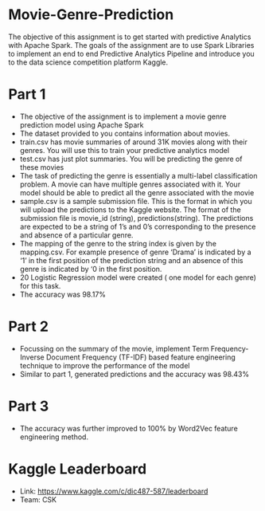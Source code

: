 # Movie-Genre-Prediction
The objective of this assignment is to get started with predictive Analytics with Apache Spark.
The goals of the assignment are to use Spark Libraries to implement an end to end Predictive
Analytics Pipeline and introduce you to the data science competition platform Kaggle.

# Part 1
- The objective of the assignment is to implement a movie genre prediction model using
Apache Spark
- The dataset provided to you contains information about movies.
- train.csv has movie summaries of around 31K movies along with their genres. You will
use this to train your predictive analytics model
- test.csv has just plot summaries. You will be predicting the genre of these movies
- The task of predicting the genre is essentially a multi-label classification problem. A
movie can have multiple genres associated with it. Your model should be able to predict
all the genre associated with the movie
- sample.csv is a sample submission file. This is the format in which you will upload the
predictions to the Kaggle website. The format of the submission file is movie_id (string),
predictions(string). The predictions are expected to be a string of 1’s and 0’s
corresponding to the presence and absence of a particular genre.
- The mapping of the genre to the string index is given by the mapping.csv. For example
presence of genre ‘Drama’ is indicated by a ‘1’ in the first position of the prediction string
and an absence of this genre is indicated by ‘0 in the first position.
- 20 Logistic Regression model were created ( one model for each genre) for this task.
- The accuracy was 98.17%

# Part 2

- Focussing on the summary of the movie, implement Term Frequency-Inverse Document
Frequency (TF-IDF) based feature engineering technique to improve the performance of
the model
- Similar to part 1, generated predictions and the accuracy was 98.43%

# Part 3

- The accuracy was further improved to 100% by Word2Vec feature engineering method. 

# Kaggle Leaderboard
- Link: https://www.kaggle.com/c/dic487-587/leaderboard
- Team: CSK
